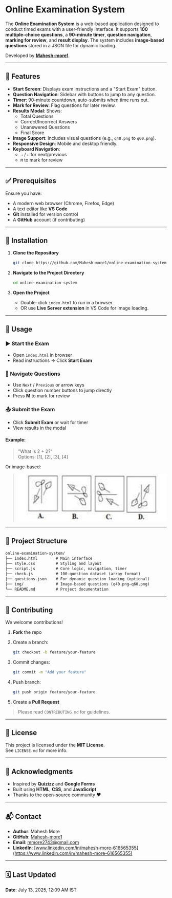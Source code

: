 # Online Examination System

The **Online Examination System** is a web-based application designed to conduct timed exams with a user-friendly interface. It supports **100 multiple-choice questions**, a **90-minute timer**, **question navigation**, **marking for review**, and **result display**. The system includes **image-based questions** stored in a JSON file for dynamic loading.

Developed by **[Mahesh-more1](https://github.com/Mahesh-more1)**.

---

## 🌟 Features

- **Start Screen**: Displays exam instructions and a "Start Exam" button.
- **Question Navigation**: Sidebar with buttons to jump to any question.
- **Timer**: 90-minute countdown, auto-submits when time runs out.
- **Mark for Review**: Flag questions for later review.
- **Results Modal**: Shows:
  - Total Questions
  - Correct/Incorrect Answers
  - Unanswered Questions
  - Final Score
- **Image Support**: Includes visual questions (e.g., `q40.png` to `q60.png`).
- **Responsive Design**: Mobile and desktop friendly.
- **Keyboard Navigation**:
  - `→` / `←` for next/previous
  - `M` to mark for review

---

## ✅ Prerequisites

Ensure you have:

- A modern web browser (Chrome, Firefox, Edge)
- A text editor like **VS Code**
- **Git** installed for version control
- A **GitHub** account (if contributing)

---

## 🚀 Installation

1. **Clone the Repository**

   ```bash
   git clone https://github.com/Mahesh-more1/online-examination-system.git
   ```

2. **Navigate to the Project Directory**

   ```bash
   cd online-examination-system
   ```

3. **Open the Project**

   - Double-click `index.html` to run in a browser.
   - OR use **Live Server extension** in VS Code for image loading.

---

## 🧪 Usage

### ▶️ Start the Exam

- Open `index.html` in browser
- Read instructions → Click **Start Exam**

### 🔁 Navigate Questions

- Use `Next` / `Previous` or arrow keys
- Click question number buttons to jump directly
- Press **M** to mark for review

### 📤 Submit the Exam

- Click **Submit Exam** or wait for timer
- View results in the modal

#### Example:

> "What is 2 + 2?"  
> Options: [1], [2], [3], [4]

Or image-based:

> ![q40](img/q40.png)

---

## 📁 Project Structure

```
online-examination-system/
├── index.html        # Main interface
├── style.css         # Styling and layout
├── script.js         # Core logic, navigation, timer
├── check.js          # 100-question dataset (array format)
├── questions.json    # For dynamic question loading (optional)
├── img/              # Image-based questions (q40.png–q60.png)
└── README.md         # Project documentation
```

---

## 🤝 Contributing

We welcome contributions!

1. **Fork** the repo  
2. Create a branch:

   ```bash
   git checkout -b feature/your-feature
   ```

3. Commit changes:

   ```bash
   git commit -m "Add your feature"
   ```

4. Push branch:

   ```bash
   git push origin feature/your-feature
   ```

5. Create a **Pull Request**

> Please read `CONTRIBUTING.md` for guidelines.

---

## 📄 License

This project is licensed under the **MIT License**.  
See `LICENSE.md` for more info.

---

## 🙏 Acknowledgments

- Inspired by **Quizizz** and **Google Forms**
- Built using **HTML**, **CSS**, and **JavaScript**
- Thanks to the open-source community ❤️

---

## 📬 Contact

- **Author**: Mahesh More  
- **GitHub**: [Mahesh-more1](https://github.com/Mahesh-more1)  
- **Email**: [mmore2743@gmail.com](mailto:mmore2743@gmail.com)  
- **LinkedIn**: [www.linkedin.com/in/mahesh-more-616565355](https://www.linkedin.com/in/mahesh-more-616565355)

---

## 🗓️ Last Updated

**Date**: July 13, 2025, 12:09 AM IST
